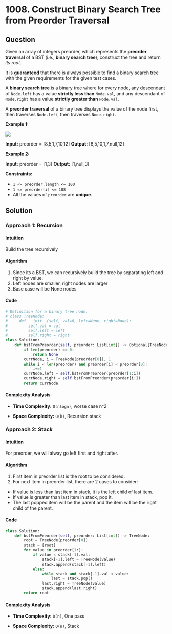 
# 1008. Construct Binary Search Tree from Preorder Traversal

## Question

Given an array of integers preorder, which represents the  **preorder traversal**  of a BST (i.e.,  **binary search tree**), construct the tree and return  _its root_.

It is  **guaranteed**  that there is always possible to find a binary search tree with the given requirements for the given test cases.

A  **binary search tree**  is a binary tree where for every node, any descendant of  `Node.left`  has a value  **strictly less than**  `Node.val`, and any descendant of  `Node.right`  has a value  **strictly greater than**  `Node.val`.

A  **preorder traversal**  of a binary tree displays the value of the node first, then traverses  `Node.left`, then traverses  `Node.right`.

**Example 1:**

![](https://assets.leetcode.com/uploads/2019/03/06/1266.png)

**Input:** preorder = [8,5,1,7,10,12]
**Output:** [8,5,10,1,7,null,12]

**Example 2:**

**Input:** preorder = [1,3]
**Output:** [1,null,3]

**Constraints:**

- `1 <= preorder.length <= 100`
- `1 <= preorder[i] <= 108`
- All the values of  `preorder`  are  **unique**.

## Solution

### Approach 1: Recursion

#### Intuition

Build the tree recursively

#### Algorithm

1. Since its a BST, we can recursively build the tree by separating left and right by value.
2. Left nodes are smaller, right nodes are larger
3. Base case will be None nodes

#### Code

```python
# Definition for a binary tree node.
# class TreeNode:
#     def __init__(self, val=0, left=None, right=None):
#         self.val = val
#         self.left = left
#         self.right = right
class Solution:
    def bstFromPreorder(self, preorder: List[int]) -> Optional[TreeNode]:
        if len(preorder) == 0:
            return None
        currNode, i = TreeNode(preorder[0]), 1
        while i < len(preorder) and preorder[i] < preorder[0]:
            i+=1
        currNode.left = self.bstFromPreorder(preorder[1:i])
        currNode.right = self.bstFromPreorder(preorder[i:])
        return currNode
```

#### Complexity Analysis

- **Time Complexity:**  `O(nlogn)`,  worse case n^2

- **Space Complexity:**  `O(h)`, Recursion stack

### Approach 2: Stack

#### Intuition

For preorder, we will alway go left first and right after.

#### Algorithm

1. First item in preorder list is the root to be considered.
2. For next item in preorder list, there are 2 cases to consider:

- If value is less than last item in stack, it is the left child of last item.
- If value is greater than last item in stack, pop it.
- The last popped item will be the parent and the item will be the right child of the parent.

#### Code

```python
class Solution:
    def bstFromPreorder(self, preorder: List[int]) -> TreeNode:
        root = TreeNode(preorder[0])
        stack = [root]
        for value in preorder[1:]:
            if value < stack[-1].val:
                stack[-1].left = TreeNode(value)
                stack.append(stack[-1].left)
            else:
                while stack and stack[-1].val < value:
                    last = stack.pop()
                last.right = TreeNode(value)
                stack.append(last.right)
        return root
```

#### Complexity Analysis

- **Time Complexity:**  `O(n)`, One pass

- **Space Complexity:**  `O(n)`, Stack
